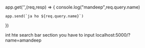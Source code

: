 

app.get('',(req,resp) => {
    console.log("mandeep",req.query.name)

    app.send(`ja ho ${req.query.name}`) 
})


int hte search bar section  you have to input localhost:5000/?name=amandeep